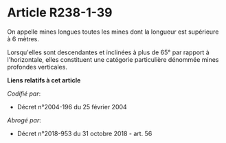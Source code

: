 # Article R238-1-39

On appelle mines longues toutes les mines dont la longueur est supérieure à 6 mètres.

Lorsqu'elles sont descendantes et inclinées à plus de 65° par rapport à l'horizontale, elles constituent une catégorie
particulière dénommée mines profondes verticales.

**Liens relatifs à cet article**

_Codifié par_:

  - Décret n°2004-196 du 25 février 2004

_Abrogé par_:

  - Décret n°2018-953 du 31 octobre 2018 - art. 56
